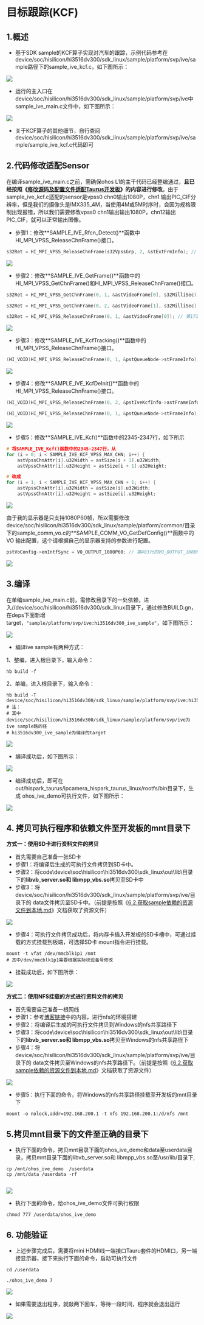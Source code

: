 # 目标跟踪(KCF)

## 1.概述

* 基于SDK sample的KCF算子实现对汽车的跟踪，示例代码参考在device/soc/hisilicon/hi3516dv300/sdk_linux/sample/platform/svp/ive/sample路径下的sample_ive_kcf.c，如下图所示：

![](https://gitee.com/wgm2022/mypic/raw/master/hispark_taurus_color_space_convert_sample/001sample_ive_kcf.c.png)

* 运行的主入口在device/soc/hisilicon/hi3516dv300/sdk_linux/sample/platform/svp/ive中sample_ive_main.c文件中，如下图所示：

![](https://gitee.com/wgm2022/mypic/raw/master/hispark_taurus_color_space_convert_sample/003SAMPLE_IVE_KCF.png)

* 关于KCF算子的其他细节，自行查阅device/soc/hisilicon/hi3516dv300/sdk_linux/sample/platform/svp/ive/sample/sample_ive_kcf.c代码即可

## 2.代码修改适配Sensor

在编译sample_ive_main.c之前，需确保ohos L1的主干代码已经整编通过，**且已经按照《[修改源码及配置文件适配Taurus开发板](2.2.1.%E4%BF%AE%E6%94%B9%E6%BA%90%E7%A0%81%E5%8F%8A%E9%85%8D%E7%BD%AE%E6%96%87%E4%BB%B6%E9%80%82%E9%85%8DTaurus%E5%BC%80%E5%8F%91%E6%9D%BF.md)》的内容进行修改**。由于sample_ive_kcf.c适配的sensor是vpss0 chn0输出1080P，chn1 输出PIC_CIF分辨率，但是我们的摄像头是IMX335_4M，当使用4M或5M时序时，会因为规格限制出现报错，所以我们需要修改vpss0 chn1输出输出1080P，chn12输出PIC_CIF，就可以正常输出图像。

* 步骤1：修改**SAMPLE_IVE_Rfcn_Detect()**函数中HI_MPI_VPSS_ReleaseChnFrame()接口。

```c
s32Ret = HI_MPI_VPSS_ReleaseChnFrame(s32VpssGrp, 2, &stExtFrmInfo); // 第1682行,将第二个参数修改为2
```

![](https://gitee.com/wgm2022/mypic/raw/master/hispark_taurus_color_space_convert_sample/%E4%BF%AE%E6%94%B9SAMPLE_IVE_RFCN_DETECT.png)

* 步骤2：修改**SAMPLE_IVE_GetFrame()**函数中的HI_MPI_VPSS_GetChnFrame()和HI_MPI_VPSS_ReleaseChnFrame()接口。

```c++
s32Ret = HI_MPI_VPSS_GetChnFrame(0, 1, &astVideoFrame[0], s32MilliSec); // 第1704行，将第二个参数改为1

s32Ret = HI_MPI_VPSS_GetChnFrame(0, 2, &astVideoFrame[1], s32MilliSec); // 第1721行，将第二个参数改为2

s32Ret = HI_MPI_VPSS_ReleaseChnFrame(0, 1, &astVideoFrame[0]); // 第1737行，将第二个参数改为1
```

![](https://gitee.com/wgm2022/mypic/raw/master/hispark_taurus_color_space_convert_sample/%E4%BF%AE%E6%94%B9SAMPLE_IVE_GETFRAME.png)

* 步骤3：修改**SAMPLE_IVE_KcfTracking()**函数中的HI_MPI_VPSS_ReleaseChnFrame()接口。

```c++
(HI_VOID)HI_MPI_VPSS_ReleaseChnFrame(0, 1, &pstQueueNode->stFrameInfo); // 第2047行，将第二个参数改为1
```

![](https://gitee.com/wgm2022/mypic/raw/master/hispark_taurus_color_space_convert_sample/%E4%BF%AE%E6%94%B9SAMPLE_IVE_KCFTRACKIng.png)

* 步骤4：修改**SAMPLE_IVE_KcfDeInit()**函数中的HI_MPI_VPSS_ReleaseChnFrame()接口。

```c++
(HI_VOID)HI_MPI_VPSS_ReleaseChnFrame(0, 2, &pstIveKcfInfo->astFrameInfo[1]); // 第2059行，将第二个参数改为2

(HI_VOID)HI_MPI_VPSS_ReleaseChnFrame(0, 1, &pstQueueNode->stFrameInfo); // 第2074行，将第二个参数改为1
```

![](https://gitee.com/wgm2022/mypic/raw/master/hispark_taurus_color_space_convert_sample/%E4%BF%AE%E6%94%B9SAMPLE_IVE_KCFDEINIT.png)

* 步骤5：修改**SAMPLE_IVE_Kcf()**函数中的2345-2347行，如下所示

```c
# 将SAMPLE_IVE_Kcf()函数中的2345-2347行，从
for (i = 0; i < SAMPLE_IVE_KCF_VPSS_MAX_CHN; i++) {
    astVpssChnAttr[i].u32Width = astSize[i + 1].u32Width;
    astVpssChnAttr[i].u32Height = astSize[i + 1].u32Height;

# 改成
for (i = 1; i < SAMPLE_IVE_KCF_VPSS_MAX_CHN + 1; i++) {  
    astVpssChnAttr[i].u32Width = astSize[i].u32Width;
    astVpssChnAttr[i].u32Height = astSize[i].u32Height;
```

![](https://gitee.com/wgm2022/mypic/raw/master/hispark_taurus_color_space_convert_sample/%E4%BF%AE%E6%94%B9SAMPLE_IVE_KCF.png)

由于我的显示器是只支持1080P60帧，所以需要修改device/soc/hisilicon/hi3516dv300/sdk_linux/sample/platform/common/目录下的sample_comm_vo.c的**SAMPLE_COMM_VO_GetDefConfig()**函数中的VO 输出配置，这个请根据自己的显示器支持的参数进行配置。

```c++
pstVoConfig->enIntfSync = VO_OUTPUT_1080P60; // 第483行的VO_OUTPUT_1080P30; 改成 VO_OUTPUT_1080P60;
```

![](https://gitee.com/wgm2022/mypic/raw/master/hispark_taurus_color_space_convert_sample/037%E4%BF%AE%E6%94%B9KCF%E7%9A%84HDMI%E8%BE%93%E5%87%BA.png)

## 3.编译

在单编sample_ive_main.c前，需修改目录下的一处依赖，进入//device/soc/hisilicon/hi3516dv300/sdk_linux目录下，通过修改BUILD.gn，在deps下面新增target，``"sample/platform/svp/ive:hi3516dv300_ive_sample"``，如下图所示：

![](https://gitee.com/wgm2022/mypic/raw/master/hispark_taurus_color_space_convert_sample/067%E4%BF%AE%E6%94%B9buildgn.png)



* 编译ive sample有两种方式：

1、整编，进入根目录下，输入命令：

````
hb build -f
````

2、单编，进入根目录下，输入命令：

````shell
hb build -T device/soc/hisilicon/hi3516dv300/sdk_linux/sample/platform/svp/ive:hi3516dv300_ive_sample
# 注：
# 其中 device/soc/hisilicon/hi3516dv300/sdk_linux/sample/platform/svp/ive为ive sample路的径
# hi3516dv300_ive_sample为编译的target
````

![](https://gitee.com/wgm2022/mypic/raw/master/hispark_taurus_color_space_convert_sample/068%E5%8D%95%E7%BC%96IVE.png)

* 编译成功后，如下图所示：

![](https://gitee.com/wgm2022/mypic/raw/master/hispark_taurus_helloworld_sample/0002-build%20success.png)

* 编译成功后，即可在out/hispark_taurus/ipcamera_hispark_taurus_linux/rootfs/bin目录下，生成 ohos_ive_demo可执行文件，如下图所示：

![](https://gitee.com/wgm2022/mypic/raw/master/hispark_taurus_color_space_convert_sample/069%E5%BE%97%E5%88%B0%E5%8F%AF%E6%89%A7%E8%A1%8C%E6%96%87%E4%BB%B6.png)

## 4. 拷贝可执行程序和依赖文件至开发板的mnt目录下

**方式一：使用SD卡进行资料文件的拷贝**

* 首先需要自己准备一张SD卡
* 步骤1：将编译后生成的可执行文件拷贝到SD卡中。
* 步骤2：将code\device\soc\hisilicon\hi3516dv300\sdk_linux\out\lib\目录下的**libvb_server.so和 libmpp_vbs.so**拷贝至SD卡中
* 步骤3：将device/soc/hisilicon/hi3516dv300/sdk_linux/sample/platform/svp/ive/目录下的 data文件拷贝至SD卡中。（前提是按照《[6.2.获取sample依赖的资源文件到本地.md](6.2.%E8%8E%B7%E5%8F%96sample%E4%BE%9D%E8%B5%96%E7%9A%84%E8%B5%84%E6%BA%90%E6%96%87%E4%BB%B6%E5%88%B0%E6%9C%AC%E5%9C%B0.md)》文档获取了资源文件）

![](https://gitee.com/wgm2022/mypic/raw/master/hispark_taurus_color_space_convert_sample/071%E5%B0%86ive%E4%BE%9D%E8%B5%96%E7%9A%84%E6%96%87%E4%BB%B6%E6%8B%B7%E8%B4%9D%E8%87%B3SD%E5%8D%A1%E4%B8%AD.png)

* 步骤4：可执行文件拷贝成功后，将内存卡插入开发板的SD卡槽中，可通过挂载的方式挂载到板端，可选择SD卡 mount指令进行挂载。

```shell
mount -t vfat /dev/mmcblk1p1 /mnt
# 其中/dev/mmcblk1p1需要根据实际块设备号修改
```

* 挂载成功后，如下图所示：

![](https://gitee.com/wgm2022/mypic/raw/master/hispark_taurus_color_space_convert_sample/072%E6%8C%82%E8%BD%BDSD%E5%8D%A1%E8%87%B3%E5%BC%80%E5%8F%91%E6%9D%BFmnt%E7%9B%AE%E5%BD%95%E4%B8%8B.png)

**方式二：使用NFS挂载的方式进行资料文件的拷贝**

* 首先需要自己准备一根网线
* 步骤1：参考[博客链接](https://blog.csdn.net/Wu_GuiMing/article/details/115872995?spm=1001.2014.3001.5501)中的内容，进行nfs的环境搭建
* 步骤2：将编译后生成的可执行文件拷贝到Windows的nfs共享路径下
* 步骤3：将code\device\soc\hisilicon\hi3516dv300\sdk_linux\out\lib\目录下的**libvb_server.so和 libmpp_vbs.so**拷贝至Windows的nfs共享路径下
* 步骤4：将device/soc/hisilicon/hi3516dv300/sdk_linux/sample/platform/svp/ive/目录下的 data文件拷贝至Windows的nfs共享路径下。（前提是按照《[6.2.获取sample依赖的资源文件到本地.md](6.2.%E8%8E%B7%E5%8F%96sample%E4%BE%9D%E8%B5%96%E7%9A%84%E8%B5%84%E6%BA%90%E6%96%87%E4%BB%B6%E5%88%B0%E6%9C%AC%E5%9C%B0.md)》文档获取了资源文件）

![](https://gitee.com/wgm2022/mypic/raw/master/hispark_taurus_color_space_convert_sample/070%E5%B0%86ive%E4%BE%9D%E8%B5%96%E7%9A%84%E6%96%87%E4%BB%B6%E6%8B%B7%E8%B4%9D%E8%87%B3nfs.png)

* 步骤5：执行下面的命令，将Windows的nfs共享路径挂载至开发板的mnt目录下

```
mount -o nolock,addr=192.168.200.1 -t nfs 192.168.200.1:/d/nfs /mnt
```

## 5.拷贝mnt目录下的文件至正确的目录下

* 执行下面的命令，拷贝mnt目录下面的ohos_ive_demo和data至userdata目录，拷贝mnt目录下面的libvb_server.so和 libmpp_vbs.so至/usr/lib/目录下,

```
cp /mnt/ohos_ive_demo  /userdata
cp /mnt/data /userdata -rf


```

![](https://gitee.com/wgm2022/mypic/raw/master/hispark_taurus_color_space_convert_sample/073%E6%8B%B7%E8%B4%9Dmnt%E4%B8%AD%E7%9A%84%E8%B5%84%E6%BA%90%E6%96%87%E4%BB%B6%E8%87%B3userdata%E7%9B%AE%E5%BD%95.png)

* 执行下面的命令，给ohos_ive_demo文件可执行权限

```
chmod 777 /userdata/ohos_ive_demo
```

## 6. 功能验证

* 上述步骤完成后，需要将mini HDMI线一端接口Tauru套件的HDMI口，另一端接显示器，接下来执行下面的命令，启动可执行文件

```
cd /userdata

./ohos_ive_demo 7
```

![](https://gitee.com/wgm2022/mypic/raw/master/hispark_taurus_color_space_convert_sample/074%E6%89%A7%E8%A1%8C%E5%8F%AF%E6%89%A7%E8%A1%8C%E7%A8%8B%E5%BA%8F.png)

* 如果需要退出程序，就敲两下回车，等待一段时间，程序就会退出运行

![](https://gitee.com/wgm2022/mypic/raw/master/hispark_taurus_color_space_convert_sample/075%E6%95%B2%E4%B8%A4%E4%B8%8B%E5%9B%9E%E8%BD%A6%E9%80%80%E5%87%BA%E7%A8%8B%E5%BA%8F.png)

